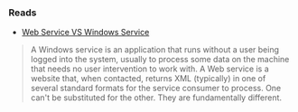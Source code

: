 ### Reads
- [Web Service VS Windows Service](https://stackoverflow.com/questions/1033570/what-are-the-differences-between-a-web-service-and-a-windows-service)
>A Windows service is an application that runs without a user being logged into the system, usually to process some data on the machine that needs no user intervention to work with.
>A Web service is a website that, when contacted, returns XML (typically) in one of several standard formats for the service consumer to process.
>One can't be substituted for the other. They are fundamentally different.
